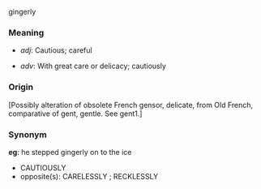 gingerly
### Meaning
+ _adj_: Cautious; careful

+ _adv_: With great care or delicacy; cautiously

### Origin

[Possibly alteration of obsolete French gensor, delicate, from Old French, comparative of gent, gentle. See gent1.]

### Synonym

__eg__: he stepped gingerly on to the ice

+ CAUTIOUSLY
+ opposite(s): CARELESSLY ; RECKLESSLY


